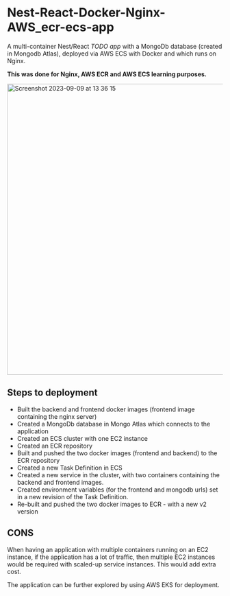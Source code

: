 # Nest-React-Docker-Nginx-AWS_ecr-ecs-app
A multi-container Nest/React _TODO app_ with a MongoDb database (created in Mongodb Atlas), deployed via AWS ECS with Docker and which runs on Nginx.

**This was done for Nginx, AWS ECR and AWS ECS learning purposes.**

<img width="678" alt="Screenshot 2023-09-09 at 13 36 15" src="https://github.com/VladC24/Nest-Docker-Nginx-AWS_ecr-ecs-app/assets/36422289/cce1bdb4-1a37-47d8-a982-fa04eb9425f8">

## Steps to deployment

- Built the backend and frontend docker images (frontend image containing the nginx server)
- Created a MongoDb database in Mongo Atlas which connects to the application
- Created an ECS cluster with one EC2 instance
- Created an ECR repository
- Built and pushed the two docker images (frontend and backend) to the ECR repository
- Created a new Task Definition in ECS
- Created a new service in the cluster, with two containers containing the backend and frontend images.
- Created environment variables (for the frontend and mongodb urls) set in a new revision of the Task Definition.
- Re-built and pushed the two docker images to ECR - with a new v2 version

## CONS
When having an application with multiple containers running on an EC2 instance, if the application has a lot of traffic, then multiple EC2 instances would be required with scaled-up service instances. This would add extra cost. 

The application can be further explored by using AWS EKS for deployment.
